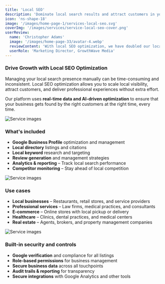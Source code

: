 ```yaml
---
title: 'Local SEO'
description: 'Dominate local search results and attract customers in your area with comprehensive local SEO strategies.'
icon: 'ns-shape-18'
image: '/images/home-page-1/services-local-seo.svg'
coverImg: '/images/services/service-local-seo-cover.png'
userReview:
  name: 'Christopher Adams'
  image: '/images/home-page-33/avatar-4.webp'
  reviewContent: 'With local SEO optimization, we have doubled our local visibility while cutting marketing costs in half. It has become a vital part of our growth strategy.'
  userRole: 'Marketing Director, GrowthWave Media'
---
```


### Drive Growth with Local SEO Optimization

Managing your local search presence manually can be time-consuming and inconsistent. Local SEO optimization allows you to scale local visibility, attract customers, and deliver professional experiences without extra effort.

Our platform uses **real-time data and AI-driven optimization** to ensure that your business gets found by the right customers at the right time, every time.

![Service images](/images/services/service-details-1.png)

### What's included

- **Google Business Profile** optimization and management
- **Local directory** listings and citations
- **Local keyword** research and targeting
- **Review generation** and management strategies
- **Analytics & reporting** – Track local search performance
- **Competitor monitoring** – Stay ahead of local competition

![Service images](/images/services/service-details-2.png)

### Use cases

- **Local businesses** – Restaurants, retail stores, and service providers
- **Professional services** – Law firms, medical practices, and consultants
- **E-commerce** – Online stores with local pickup or delivery
- **Healthcare** – Clinics, dental practices, and medical centers
- **Real estate** – Agents, brokers, and property management companies

![Service images](/images/services/service-details-3.jpg)

### Built-in security and controls

- **Google verification** and compliance for all listings
- **Role-based permissions** for business management
- **Secure business data** across all touchpoints
- **Audit trails & reporting** for transparency
- **Secure integrations** with Google Analytics and other tools
